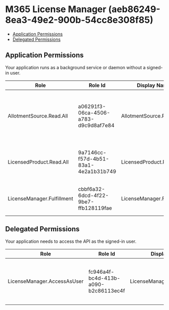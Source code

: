# M365 License Manager (aeb86249-8ea3-49e2-900b-54cc8e308f85)
- [Application Permissions](#application-permissions)
- [Delegated Permissions](#delegated-permissions)

## Application Permissions
Your application runs as a background service or daemon without a signed-in user.

| Role | Role Id | Display Name | Description |
|---|---|---|---|
| AllotmentSource.Read.All | a06291f3-06ca-4506-a783-d9c9d8af7e84 | AllotmentSource.Read.All | This allows an application to call Allotment to get details about subscription |
| LicensedProduct.Read.All | 9a7146cc-f57d-4b51-83a1-4e2a1b31b749 | LicensedProduct.Read.All | Enables the client to read all Licensed Product information. |
| LicenseManager.Fulfillment | cbbf6a32-6dcd-4f22-9be7-ffb128119fae | LicenseManager.Fulfillment | Allows the application to submit Fulfillment actions. |

## Delegated Permissions
Your application needs to access the API as the signed-in user. 

| Role | Role Id | Display Name | Description |
|---|---|---|---|
| LicenseManager.AccessAsUser | fc946a4f-bc4d-413b-a090-b2c86113ec4f | LicenseManager.AccessAsUser | Access the M365 License Manager service as the signed-in user |

